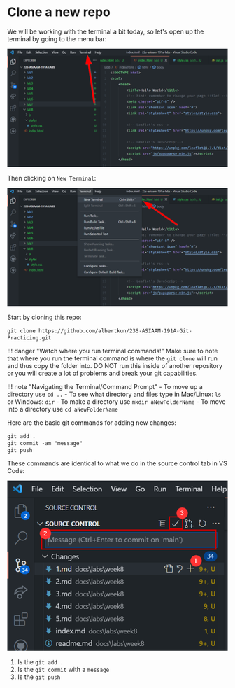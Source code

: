 # Clone a new repo

We will be working with the terminal a bit today, so let's open up the terminal by going to the menu bar:

![](media/terminal.png)

Then clicking on `New Terminal`:

![](media/terminalopen.png)

Start by cloning this repo:

```
git clone https://github.com/albertkun/23S-ASIAAM-191A-Git-Practicing.git
```

!!! danger "Watch where you run terminal commands!"
    Make sure to note that where you run the terminal command is where the `git clone` will run and thus copy the folder into. DO NOT run this inside of another repository or you will create a lot of problems and break your git capabilities.
    
!!! note "Navigating the Terminal/Command Prompt"
    - To move up a directory use `cd ..`
    - To see what directory and files type in Mac/Linux: `ls` or Windows: `dir` 
    - To make a directory use `mkdir aNewFolderName`
    - To move into a directory use `cd aNewFolderName`


Here are the basic git commands for adding new changes:

```
git add .
git commit -am "message"
git push
```

These commands are identical to what we do in the source control tab in VS Code:

![](media/gitcommit.png)

1. Is the `git add .`
2. Is the `git commit` with a `message`
3. Is the `git push`
